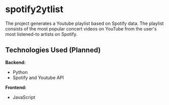 # spotify2ytlist
The project generates a Youtube playlist based on Spotify data. The playlist consists of the most popular concert videos on YouTube from the user's most listened-to artists on Spotify.

## Technologies Used (Planned)

**Backend:**
- Python 
- Spotify and Youtube API

**Frontend:**
- JavaScript 
